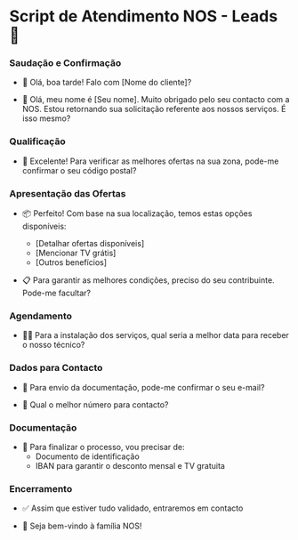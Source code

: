# Script de Atendimento NOS - Leads 📱 

### Saudação e Confirmação
- 👋 Olá, boa tarde! Falo com [Nome do cliente]?

- 👋 Olá, meu nome é [Seu nome]. Muito obrigado pelo seu contacto com a NOS. Estou retornando sua solicitação referente aos nossos serviços. É isso mesmo?

### Qualificação
- 📍 Excelente! Para verificar as melhores ofertas na sua zona, pode-me confirmar o seu código postal?

### Apresentação das Ofertas
- 📦 Perfeito! Com base na sua localização, temos estas opções disponíveis:
  - [Detalhar ofertas disponíveis]
  - [Mencionar TV grátis]
  - [Outros benefícios]

- 📋 Para garantir as melhores condições, preciso do seu contribuinte. Pode-me facultar?

### Agendamento
- 👨‍🔧 Para a instalação dos serviços, qual seria a melhor data para receber o nosso técnico?

### Dados para Contacto
- 📧 Para envio da documentação, pode-me confirmar o seu e-mail?

- 📱 Qual o melhor número para contacto?

### Documentação
- 📄 Para finalizar o processo, vou precisar de:
  - Documento de identificação
  - IBAN para garantir o desconto mensal e TV gratuita

### Encerramento
- ✅ Assim que estiver tudo validado, entraremos em contacto

- 🎉 Seja bem-vindo à família NOS!
